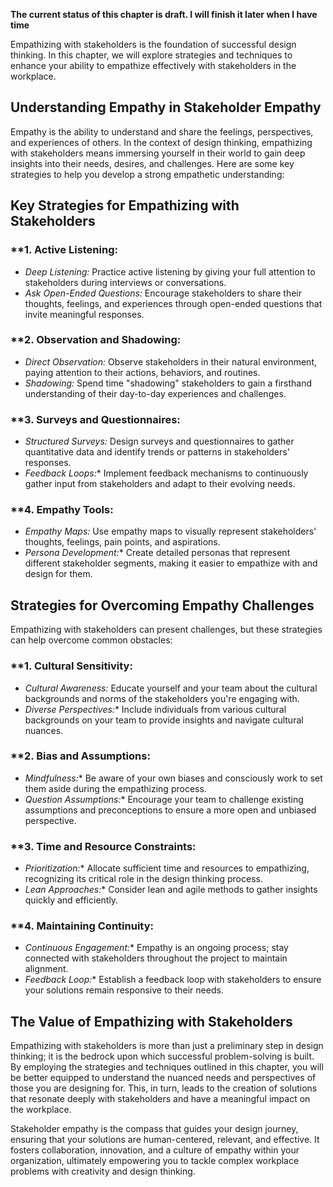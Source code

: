 **The current status of this chapter is draft. I will finish it later when I have time**

Empathizing with stakeholders is the foundation of successful design thinking. In this chapter, we will explore strategies and techniques to enhance your ability to empathize effectively with stakeholders in the workplace.

**Understanding Empathy in Stakeholder Empathy**
------------------------------------------------

Empathy is the ability to understand and share the feelings, perspectives, and experiences of others. In the context of design thinking, empathizing with stakeholders means immersing yourself in their world to gain deep insights into their needs, desires, and challenges. Here are some key strategies to help you develop a strong empathetic understanding:

**Key Strategies for Empathizing with Stakeholders**
----------------------------------------------------

### \*\*1. **Active Listening:**

* *Deep Listening:* Practice active listening by giving your full attention to stakeholders during interviews or conversations.
* *Ask Open-Ended Questions:* Encourage stakeholders to share their thoughts, feelings, and experiences through open-ended questions that invite meaningful responses.

### \*\*2. **Observation and Shadowing:**

* *Direct Observation:* Observe stakeholders in their natural environment, paying attention to their actions, behaviors, and routines.
* *Shadowing:* Spend time "shadowing" stakeholders to gain a firsthand understanding of their day-to-day experiences and challenges.

### \*\*3. **Surveys and Questionnaires:**

* *Structured Surveys:* Design surveys and questionnaires to gather quantitative data and identify trends or patterns in stakeholders' responses.
* *Feedback Loops:*\* Implement feedback mechanisms to continuously gather input from stakeholders and adapt to their evolving needs.

### \*\*4. **Empathy Tools:**

* *Empathy Maps:* Use empathy maps to visually represent stakeholders' thoughts, feelings, pain points, and aspirations.
* *Persona Development:*\* Create detailed personas that represent different stakeholder segments, making it easier to empathize with and design for them.

**Strategies for Overcoming Empathy Challenges**
------------------------------------------------

Empathizing with stakeholders can present challenges, but these strategies can help overcome common obstacles:

### \*\*1. **Cultural Sensitivity:**

* *Cultural Awareness:* Educate yourself and your team about the cultural backgrounds and norms of the stakeholders you're engaging with.
* *Diverse Perspectives:*\* Include individuals from various cultural backgrounds on your team to provide insights and navigate cultural nuances.

### \*\*2. **Bias and Assumptions:**

* *Mindfulness:*\* Be aware of your own biases and consciously work to set them aside during the empathizing process.
* *Question Assumptions:*\* Encourage your team to challenge existing assumptions and preconceptions to ensure a more open and unbiased perspective.

### \*\*3. **Time and Resource Constraints:**

* *Prioritization:*\* Allocate sufficient time and resources to empathizing, recognizing its critical role in the design thinking process.
* *Lean Approaches:*\* Consider lean and agile methods to gather insights quickly and efficiently.

### \*\*4. **Maintaining Continuity:**

* *Continuous Engagement:*\* Empathy is an ongoing process; stay connected with stakeholders throughout the project to maintain alignment.
* *Feedback Loop:*\* Establish a feedback loop with stakeholders to ensure your solutions remain responsive to their needs.

**The Value of Empathizing with Stakeholders**
----------------------------------------------

Empathizing with stakeholders is more than just a preliminary step in design thinking; it is the bedrock upon which successful problem-solving is built. By employing the strategies and techniques outlined in this chapter, you will be better equipped to understand the nuanced needs and perspectives of those you are designing for. This, in turn, leads to the creation of solutions that resonate deeply with stakeholders and have a meaningful impact on the workplace.

Stakeholder empathy is the compass that guides your design journey, ensuring that your solutions are human-centered, relevant, and effective. It fosters collaboration, innovation, and a culture of empathy within your organization, ultimately empowering you to tackle complex workplace problems with creativity and design thinking.
